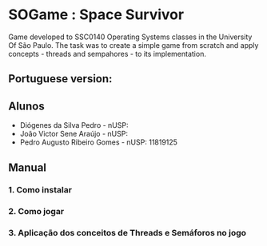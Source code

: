 # SOGame : Space Survivor

Game developed to SSC0140 Operating Systems classes in the University Of São Paulo. The task was to create a simple game from scratch and apply concepts - threads 
and sempahores - to its implementation.

## Portuguese version:

## Alunos 
 * Diógenes da Silva Pedro - nUSP:
 * João Victor Sene Araújo - nUSP:
 * Pedro Augusto Ribeiro Gomes - nUSP: 11819125

## Manual

### 1. Como instalar

### 2. Como jogar

### 3. Aplicação dos conceitos de Threads e Semáforos no jogo
